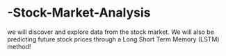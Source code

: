 # -Stock-Market-Analysis
we will discover and explore data from the stock market. We will also be predicting future stock prices through a Long Short Term Memory (LSTM) method!
